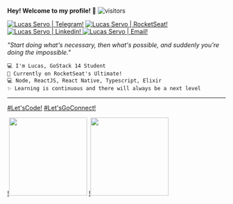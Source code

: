 
**Hey! Welcome to my profile! 👋** ![visitors](https://visitor-badge.glitch.me/badge?page_id=LServo.LServo&right_color=#7159c1)


[![Lucas Servo | Telegram!](https://img.shields.io/badge/-LServo-white?style=flat-square&logo=Telegram&logoColor=blue "Lucas Servo's Telegram")](https://t.me/LServo) [![Lucas Servo | RocketSeat!](https://img.shields.io/badge/-lservo-7159c1?style=flat-square&logo=Github&logoColor=white "Lucas Servo's RocketSeat Account")](https://app.rocketseat.com.br/me/lservo) [![Lucas Servo | Linkedin!](https://img.shields.io/badge/-Lucas%20Servo-7159c1?style=flat-square&logo=Linkedin&logoColor=white "Lucas Servo's Linkedin") ](https://www.linkedin.com/in/lservo) [![Lucas Servo | Email!](https://img.shields.io/badge/-l.servo@hotmail.com-7159c1?style=flat-square&logo=Microsoft&logoColor=white "Lucas Servo's E-mail")](mailto:l.servo@hotmail.com)

_"Start doing what's necessary, then what's possible, and suddenly you're doing the impossible."_

    💻 I'm Lucas, GoStack 14 Student
    🚀 Currently on RocketSeat's Ultimate! 
    💻 Node, ReactJS, React Native, Typescript, Elixir
    ✨ Learning is continuous and there will always be a next level
---    
[#Let'sCode!](https://app.rocketseat.com.br/me/lservo)
[#Let'sGoConnect!](https://app.rocketseat.com.br/me/lservo)

[!<img height="180em" src="https://github-readme-stats.vercel.app/api?username=LServo&show_icons=true&bg_color=white&text_color=7159c1&title_color=7159c1&icon_color=7159c1&border_color=7159c1" />](https://app.rocketseat.com.br/me/lservo) [!<img height="180em" src="https://github-readme-stats.vercel.app/api/top-langs/?username=LServo&layout=compact&text_color=7159c1&title_color=7159c1&icon_color=7159c1&border_color=7159c1" />](https://app.rocketseat.com.br/me/lservo)




